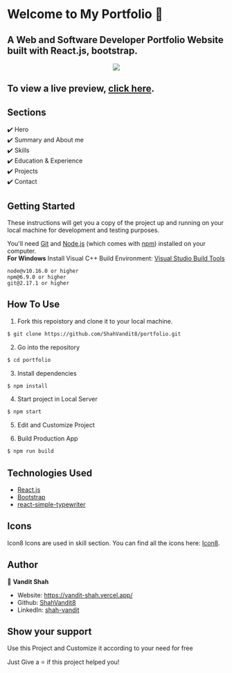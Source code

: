 # Welcome to My Portfolio 👋

## A Web and Software Developer Portfolio Website built with React.js, bootstrap.

<p align="center">
  <kbd>
    <img src="https://github.com/ShahVandit8/portfolio/blob/main/Mockup.png"></img>
  </kbd>
</p>

## To view a live preview, **[click here](https://vandit-shah.vercel.app/)**.

## Sections

✔️ Hero\
✔️ Summary and About me\
✔️ Skills\
✔️ Education & Experience\
✔️ Projects\
✔️ Contact

## Getting Started

These instructions will get you a copy of the project up and running on your local machine for development and testing
purposes.

You'll need [Git](https://git-scm.com) and [Node.js](https://nodejs.org/en/download/) (which comes with
[npm](http://npmjs.com)) installed on your computer. <br> **For Windows** Install Visual C++ Build Environment:
[Visual Studio Build Tools](https://visualstudio.microsoft.com/thank-you-downloading-visual-studio/?sku=BuildTools)

```
node@v10.16.0 or higher
npm@6.9.0 or higher
git@2.17.1 or higher
```

## How To Use

1. Fork this repoistory and clone it to your local machine.

```bash
$ git clone https://github.com/ShahVandit8/portfolio.git
```

2. Go into the repository

```bash
$ cd portfolio
```

3. Install dependencies

```bash
$ npm install
```

4. Start project in Local Server

```bash
$ npm start 
```

5. Edit and Customize Project 

6. Build Production App

```bash
$ npm run build
```

## Technologies Used

- [React.js](https://react.dev/)
- [Bootstrap](https://getbootstrap.com/)
- [react-simple-typewriter](https://www.npmjs.com/package/react-simple-typewriter)

## Icons

Icon8 Icons are used in skill section. You can find all the icons here: [Icon8](https://icons8.com/icons).


## Author

👤 **Vandit Shah**
- Website: https://vandit-shah.vercel.app/
- Github: [ShahVandit8](https://github.com/ShahVandit8)
- LinkedIn: [shah-vandit](https://www.linkedin.com/in/shah-vandit/)

## Show your support

Use this Project and Customize it according to your need for free

Just Give a ⭐️ if this project helped you!
